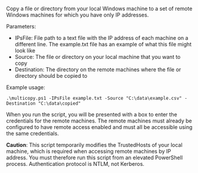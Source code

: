 Copy a file or directory from your local Windows machine to a set of remote Windows machines for which you have only IP addresses.

Parameters:

* IPsFile: File path to a text file with the IP address of each machine on a different line. The example.txt file has an example of what this file might look like
* Source: The file or directory on your local machine that you want to copy
* Destination: The directory on the remote machines where the file or directory should be copied to

Example usage:

`.\multicopy.ps1 -IPsFile example.txt -Source "C:\data\example.csv" -Destination "C:\data\copied"`

When you run the script, you will be presented with a box to enter the credentials for the remote machines. The remote machines must already be configured to have remote access enabled and must all be accessible using the same credentials.

**Caution**: This script temporarily modifies the TrustedHosts of your local machine, which is required when accessing remote machines by IP address. You must therefore run this script from an elevated PowerShell process. Authentication protocol is NTLM, not Kerberos. 

